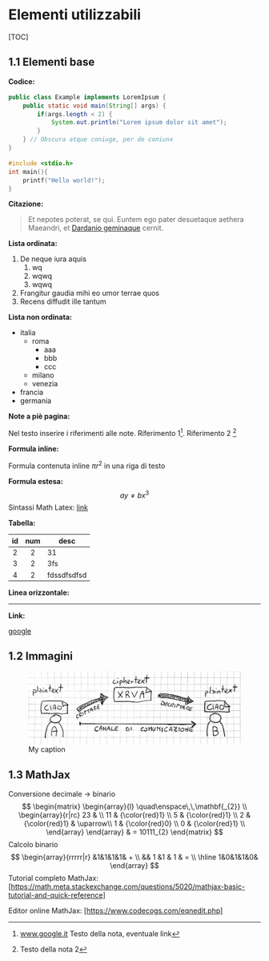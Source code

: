 

# Elementi utilizzabili

[TOC]

## 1.1 Elementi base
**Codice:** 

```java
public class Example implements LoremIpsum { 
	public static void main(String[] args) {
		if(args.length < 2) {
			System.out.println("Lorem ipsum dolor sit amet");
		}
	} // Obscura atque coniuge, per de coniunx
}		
```
```c
#include <stdio.h>
int main(){
    printf("Hello world!");
}
```
**Citazione:** 

> Et nepotes poterat, se qui. Euntem ego pater desuetaque aethera Maeandri, et
> [Dardanio geminaque](http://example.com#Dardanio_geminaque) cernit.

**Lista ordinata:**

1. De neque iura aquis
   1. wq
   2. wqwq
   3. wqwq
2. Frangitur gaudia mihi eo umor terrae quos
3. Recens diffudit ille tantum

**Lista non ordinata:**

- italia
  - roma
    - aaa
    - bbb
    - ccc
  - milano
  - venezia
- francia
- germania

**Note a piè pagina:**

Nel testo inserire i riferimenti alle note. Riferimento 1[^1]. Riferimento 2 [^testo]

[^1]: www.google.it Testo della nota, eventuale link
[^testo]: Testo della nota 2

**Formula inline:**

Formula contenuta inline $\pi r^2$ in una riga di testo

**Formula estesa:**
$$
ay \ne bx^ 3
$$
Sintassi Math Latex: [link](https://it.wikipedia.org/wiki/Aiuto:Formule_matematiche_TeX)

**Tabella:**

|  id  | num  | desc        |
| :--: | :--: | ----------- |
|  2   |  2   | 31          |
|  3   |  2   | 3fs         |
|  4   |  2   | fdssdfsdfsd |

**Linea orizzontale:**

------

**Link:**

[google](www.google.it)



## 1.2 Immagini

<figure markdown="1">
  <img src="images/crittografia-10.jpg" alt="alt text">

 <figcaption>My caption</figcaption>
</figure>



## 1.3 MathJax

Conversione decimale -> binario
$$
\begin{matrix}
\begin{array}{l}
\quad\enspace\,\,\mathbf{_{2}}   \\
 \begin{array}{r|rc}
23 &  \\
11 & {\color{red}1} \\
5 & {\color{red}1}   \\
2 & {\color{red}1}  & \uparrow\\
1 & {\color{red}0}  \\
0 & {\color{red}1}  \\
  \end{array} 
\end{array}
& = 10111_{2}
\end{matrix}
$$
Calcolo binario
$$
\begin{array}{rrrrr|r}
&1&1&1&1& + \\
 && 1 &1 & 1 & = \\ \hline
 1&0&1&1&0&
  \end{array}
$$
Tutorial completo MathJax: [https://math.meta.stackexchange.com/questions/5020/mathjax-basic-tutorial-and-quick-reference]

Editor online MathJax: [https://www.codecogs.com/eqnedit.php]